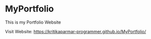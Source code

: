 # MyPortfolio
This is my Portfolio Website

Visit Website: https://kritikaparmar-programmer.github.io/MyPortfolio/
